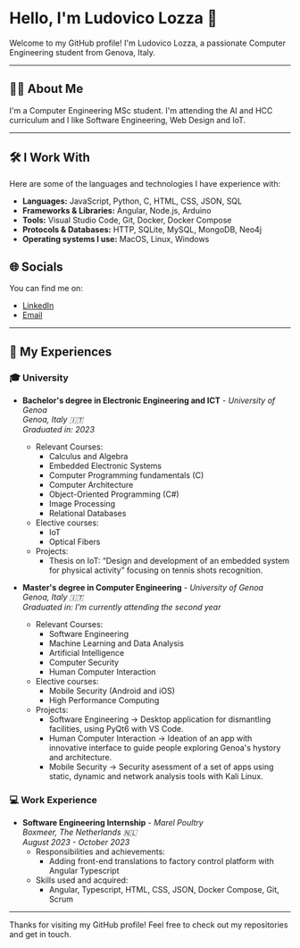 # Hello, I'm Ludovico Lozza 👋

Welcome to my GitHub profile! I'm Ludovico Lozza, a passionate Computer Engineering student from Genova, Italy.

---

## 🧑‍💻 About Me

I'm a Computer Engineering MSc student. I'm attending the AI and HCC curriculum and I like Software Engineering, Web Design and IoT.

---

## 🛠️ I Work With

Here are some of the languages and technologies I have experience with:

- **Languages:** JavaScript, Python, C, HTML, CSS, JSON, SQL  
- **Frameworks & Libraries:** Angular, Node.js, Arduino  
- **Tools:** Visual Studio Code, Git, Docker, Docker Compose  
- **Protocols & Databases:** HTTP, SQLite, MySQL, MongoDB, Neo4j
- **Operating systems I use:** MacOS, Linux, Windows

## 🌐 Socials

You can find me on:

- [LinkedIn](https://www.linkedin.com/in/ludovico-lozza/)  
- [Email](mailto:ludovico.lozza@hotmail.com)  

---

## 💼 My Experiences

### 🎓 University

- **Bachelor's degree in Electronic Engineering and ICT** - _University of Genoa_ <br>
   _Genoa, Italy 🇮🇹_<br>
   _Graduated in: 2023_  
   - Relevant Courses:
      - Calculus and Algebra
      - Embedded Electronic Systems
      - Computer Programming fundamentals (C)
      - Computer Architecture
      - Object-Oriented Programming (C#)
      - Image Processing
      - Relational Databases
    - Elective courses:
      - IoT
      - Optical Fibers
   - Projects:
      - Thesis on IoT: “Design and development of an embedded system for physical activity” focusing on tennis shots recognition.

- **Master's degree in Computer Engineering** - _University of Genoa_<br>
   _Genoa, Italy 🇮🇹_<br>
   _Graduated in: I'm currently attending the second year_
   - Relevant Courses: 
      - Software Engineering
      - Machine Learning and Data Analysis
      - Artificial Intelligence
      - Computer Security
      - Human Computer Interaction
    - Elective courses:
      - Mobile Security (Android and iOS)
      - High Performance Computing
   - Projects:
      - Software Engineering &rarr; Desktop application for dismantling facilities, using PyQt6 with VS Code.
      - Human Computer Interaction &rarr; Ideation of an app with innovative interface to guide people exploring Genoa's hystory and architecture.
      - Mobile Security &rarr; Security asessment of a set of apps using static, dynamic and network analysis tools with Kali Linux.

### 💻 Work Experience

- **Software Engineering Internship** - _Marel Poultry_ <br>
   _Boxmeer, The Netherlands 🇳🇱_<br>
   _August 2023 - October 2023_  
   - Responsibilities and achievements:
      - Adding front-end translations to factory control platform with Angular Typescript
   - Skills used and acquired:
     - Angular, Typescript, HTML, CSS, JSON, Docker Compose, Git, Scrum

---

Thanks for visiting my GitHub profile! Feel free to check out my repositories and get in touch.

